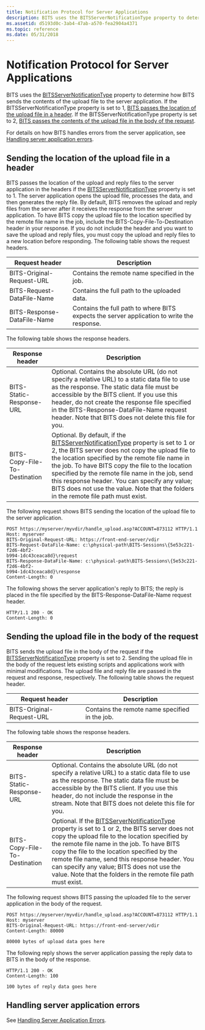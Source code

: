 ```yaml
---
title: Notification Protocol for Server Applications
description: BITS uses the BITSServerNotificationType property to determine how BITS sends the contents of the upload file to the server application.
ms.assetid: d5193d0c-3ab4-47ab-a570-fea2904a4371
ms.topic: reference
ms.date: 05/31/2018
---
```


# Notification Protocol for Server Applications

BITS uses the [BITSServerNotificationType](bits-iis-extension-properties.md) property to determine how BITS sends the contents of the upload file to the server application. If the BITSServerNotificationType property is set to 1, [BITS passes the location of the upload file in a header](#sending-the-location-of-the-upload-file-in-a-header). If the BITSServerNotificationType property is set to 2, [BITS passes the contents of the upload file in the body of the request](#sending-the-upload-file-in-the-body-of-the-request).

For details on how BITS handles errors from the server application, see [Handling server application errors](#handling-server-application-errors).

## Sending the location of the upload file in a header

BITS passes the location of the upload and reply files to the server application in the headers if the [BITSServerNotificationType](bits-iis-extension-properties.md) property is set to 1. The server application opens the upload file, processes the data, and then generates the reply file. By default, BITS removes the upload and reply files from the server after it receives the response from the server application. To have BITS copy the upload file to the location specified by the remote file name in the job, include the BITS-Copy-File-To-Destination header in your response. If you do not include the header and you want to save the upload and reply files, you must copy the upload and reply files to a new location before responding. The following table shows the request headers.



| Request header              | Description                                                                                |
|-----------------------------|--------------------------------------------------------------------------------------------|
| BITS-Original-Request-URL   | Contains the remote name specified in the job.                                             |
| BITS-Request-DataFile-Name  | Contains the full path to the uploaded data.                                               |
| BITS-Response-DataFile-Name | Contains the full path to where BITS expects the server application to write the response. |



 

The following table shows the response headers.



| Response header               | Description                                                                                                                                                                                                                                                                                                                                                                                                                                                               |
|-------------------------------|---------------------------------------------------------------------------------------------------------------------------------------------------------------------------------------------------------------------------------------------------------------------------------------------------------------------------------------------------------------------------------------------------------------------------------------------------------------------------|
| BITS-Static-Response-URL      | Optional. Contains the absolute URL (do not specify a relative URL) to a static data file to use as the response. The static data file must be accessible by the BITS client. If you use this header, do not create the response file specified in the BITS-Response-DataFile-Name request header. Note that BITS does not delete this file for you.<br/>                                                                                                           |
| BITS-Copy-File-To-Destination | Optional. By default, if the [BITSServerNotificationType](bits-iis-extension-properties.md) property is set to 1 or 2, the BITS server does not copy the upload file to the location specified by the remote file name in the job. To have BITS copy the file to the location specified by the remote file name in the job, send this response header. You can specify any value; BITS does not use the value. Note that the folders in the remote file path must exist. |



 

The following request shows BITS sending the location of the upload file to the server application.

``` syntax
POST https://myserver/myvdir/handle_upload.asp?ACCOUNT=873112 HTTP/1.1
Host: myserver
BITS-Original-Request-URL: https://front-end-server/vdir
BITS-Request-DataFile-Name: c:\physical-path\BITS-Sessions\{5e53c221-f2d6-4bf2-
b994-1dc43ceaca8d}\request
BITS-Response-DataFile-Name: c:\physical-path\BITS-Sessions\{5e53c221-f2d6-4bf2-
b994-1dc43ceaca8d}\response
Content-Length: 0
```

The following shows the server application's reply to BITS; the reply is placed in the file specified by the BITS-Response-DataFile-Name request header.

``` syntax
HTTP/1.1 200 - OK
Content-Length: 0
```

## Sending the upload file in the body of the request

BITS sends the upload file in the body of the request if the [BITSServerNotificationType](bits-iis-extension-properties.md) property is set to 2. Sending the upload file in the body of the request lets existing scripts and applications work with minimal modifications. The upload file and reply file are passed in the request and response, respectively. The following table shows the request header.



| Request header            | Description                                    |
|---------------------------|------------------------------------------------|
| BITS-Original-Request-URL | Contains the remote name specified in the job. |



 

The following table shows the response headers.



| Response header               | Description                                                                                                                                                                                                                                                                                                                                                                                                                                        |
|-------------------------------|----------------------------------------------------------------------------------------------------------------------------------------------------------------------------------------------------------------------------------------------------------------------------------------------------------------------------------------------------------------------------------------------------------------------------------------------------|
| BITS-Static-Response-URL      | Optional. Contains the absolute URL (do not specify a relative URL) to a static data file to use as the response. The static data file must be accessible by the BITS client. If you use this header, do not include the response in the stream. Note that BITS does not delete this file for you.<br/>                                                                                                                                      |
| BITS-Copy-File-To-Destination | Optional. If the [BITSServerNotificationType](bits-iis-extension-properties.md) property is set to 1 or 2, the BITS server does not copy the upload file to the location specified by the remote file name in the job. To have BITS copy the file to the location specified by the remote file name, send this response header. You can specify any value; BITS does not use the value. Note that the folders in the remote file path must exist. |



 

The following request shows BITS passing the uploaded file to the server application in the body of the request.

``` syntax
POST https://myserver/myvdir/handle_upload.asp?ACCOUNT=873112 HTTP/1.1
Host: myserver
BITS-Original-Request-URL: https://front-end-server/vdir
Content-Length: 80000

80000 bytes of upload data goes here
```

The following reply shows the server application passing the reply data to BITS in the body of the response.

``` syntax
HTTP/1.1 200 - OK
Content-Length: 100

100 bytes of reply data goes here
```

## Handling server application errors

See [Handling Server Application Errors](handling-server-application-errors.md).

 

 





